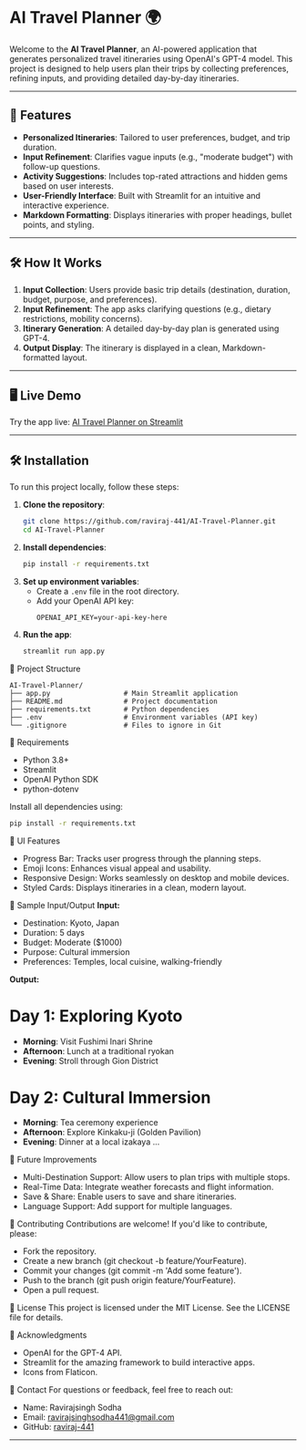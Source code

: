 # AI Travel Planner 🌍

Welcome to the **AI Travel Planner**, an AI-powered application that generates personalized travel itineraries using OpenAI's GPT-4 model. This project is designed to help users plan their trips by collecting preferences, refining inputs, and providing detailed day-by-day itineraries.

---

## 🚀 Features

- **Personalized Itineraries**: Tailored to user preferences, budget, and trip duration.
- **Input Refinement**: Clarifies vague inputs (e.g., "moderate budget") with follow-up questions.
- **Activity Suggestions**: Includes top-rated attractions and hidden gems based on user interests.
- **User-Friendly Interface**: Built with Streamlit for an intuitive and interactive experience.
- **Markdown Formatting**: Displays itineraries with proper headings, bullet points, and styling.

---

## 🛠️ How It Works

1. **Input Collection**: Users provide basic trip details (destination, duration, budget, purpose, and preferences).
2. **Input Refinement**: The app asks clarifying questions (e.g., dietary restrictions, mobility concerns).
3. **Itinerary Generation**: A detailed day-by-day plan is generated using GPT-4.
4. **Output Display**: The itinerary is displayed in a clean, Markdown-formatted layout.

---

## 🖥️ Live Demo

Try the app live: [AI Travel Planner on Streamlit](https://ai-travel-planner-01.streamlit.app/)

---

## 🛠️ Installation

To run this project locally, follow these steps:

1. **Clone the repository**:
   ```bash
   git clone https://github.com/raviraj-441/AI-Travel-Planner.git
   cd AI-Travel-Planner
   ```
2. **Install dependencies**:
   ```bash
   pip install -r requirements.txt
   ```
3. **Set up environment variables**:
   - Create a `.env` file in the root directory.
   - Add your OpenAI API key:
     ```
     OPENAI_API_KEY=your-api-key-here
     ```
4. **Run the app**:
   ```bash
   streamlit run app.py
   ```

📂 Project Structure
```
AI-Travel-Planner/
├── app.py                  # Main Streamlit application
├── README.md               # Project documentation
├── requirements.txt        # Python dependencies
├── .env                    # Environment variables (API key)
└── .gitignore              # Files to ignore in Git
```

🧩 Requirements
- Python 3.8+
- Streamlit
- OpenAI Python SDK
- python-dotenv

Install all dependencies using:
```bash
pip install -r requirements.txt
```

🎨 UI Features
- Progress Bar: Tracks user progress through the planning steps.
- Emoji Icons: Enhances visual appeal and usability.
- Responsive Design: Works seamlessly on desktop and mobile devices.
- Styled Cards: Displays itineraries in a clean, modern layout.

📝 Sample Input/Output
**Input:**
- Destination: Kyoto, Japan
- Duration: 5 days
- Budget: Moderate ($1000)
- Purpose: Cultural immersion
- Preferences: Temples, local cuisine, walking-friendly

**Output:**
# Day 1: Exploring Kyoto
- **Morning**: Visit Fushimi Inari Shrine
- **Afternoon**: Lunch at a traditional ryokan
- **Evening**: Stroll through Gion District

# Day 2: Cultural Immersion
- **Morning**: Tea ceremony experience
- **Afternoon**: Explore Kinkaku-ji (Golden Pavilion)
- **Evening**: Dinner at a local izakaya
...

🚧 Future Improvements
- Multi-Destination Support: Allow users to plan trips with multiple stops.
- Real-Time Data: Integrate weather forecasts and flight information.
- Save & Share: Enable users to save and share itineraries.
- Language Support: Add support for multiple languages.

🤝 Contributing
Contributions are welcome! If you'd like to contribute, please:
- Fork the repository.
- Create a new branch (git checkout -b feature/YourFeature).
- Commit your changes (git commit -m 'Add some feature').
- Push to the branch (git push origin feature/YourFeature).
- Open a pull request.

📄 License
This project is licensed under the MIT License. See the LICENSE file for details.

🙏 Acknowledgments
- OpenAI for the GPT-4 API.
- Streamlit for the amazing framework to build interactive apps.
- Icons from Flaticon.

📧 Contact
For questions or feedback, feel free to reach out:
- Name: Ravirajsingh Sodha
- Email: ravirajsinghsodha441@gmail.com
- GitHub: [raviraj-441](https://github.com/raviraj-441)

---
